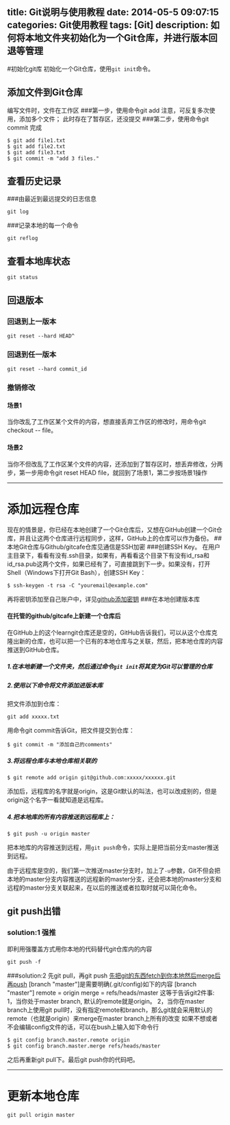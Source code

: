 title: Git说明与使用教程
date: 2014-05-5 09:07:15
categories: Git使用教程
tags: [Git]
description: 如何将本地文件夹初始化为一个Git仓库，并进行版本回退等管理
---

#初始化git库
初始化一个Git仓库，使用`git init`命令。
## 添加文件到Git仓库
编写文件时，文件在工作区
###第一步，使用命令git add 
注意，可反复多次使用，添加多个文件；
此时存在了暂存区，还没提交
###第二步，使用命令git commit
完成
```
$ git add file1.txt
$ git add file2.txt
$ git add file3.txt
$ git commit -m "add 3 files."
```
## 查看历史记录
###由最近到最远提交的日志信息
```
git log
```
###记录本地的每一个命令
```
git reflog
```
## 查看本地库状态
```
git status
```
## 回退版本
### 回退到上一版本
```
git reset --hard HEAD^
```
### 回退到任一版本
```
git reset --hard commit_id
```
### 撤销修改
#### 场景1
当你改乱了工作区某个文件的内容，想直接丢弃工作区的修改时，用命令git checkout -- file。

#### 场景2
当你不但改乱了工作区某个文件的内容，还添加到了暂存区时，想丢弃修改，分两步，第一步用命令git reset HEAD file，就回到了场景1，第二步按场景1操作
***

# 添加远程仓库
现在的情景是，你已经在本地创建了一个Git仓库后，又想在GitHub创建一个Git仓库，并且让这两个仓库进行远程同步，这样，GitHub上的仓库可以作为备份。
##本地Git仓库与Github/gitcafe仓库见通信是SSH加密
###创建SSH Key。
在用户主目录下，看看有没有.ssh目录，如果有，再看看这个目录下有没有id_rsa和id_rsa.pub这两个文件，如果已经有了，可直接跳到下一步。如果没有，打开Shell（Windows下打开Git Bash），创建SSH Key：
```
$ ssh-keygen -t rsa -C "youremail@example.com"
```
再将密钥添加至自己账户中，详见[github添加密钥](https://help.github.com/articles/generating-ssh-keys)
###在本地创建版本库
#### 在托管的github/gitcafe上新建一个仓库后
在GitHub上的这个learngit仓库还是空的，GitHub告诉我们，可以从这个仓库克隆出新的仓库，也可以把一个已有的本地仓库与之关联，然后，把本地仓库的内容推送到GitHub仓库。
##### 1.在本地新建一个文件夹，然后通过命令`git init`将其变为Git可以管理的仓库
##### 2.使用以下命令将文件添加进版本库
把文件添加到仓库：
```
git add xxxxx.txt
```
用命令git commit告诉Git，把文件提交到仓库：
```
$ git commit -m "添加自己的comments"
```
##### 3.将远程仓库与本地仓库相关联的
```
$ git remote add origin git@github.com:xxxxx/xxxxxx.git
```
添加后，远程库的名字就是origin，这是Git默认的叫法，也可以改成别的，但是origin这个名字一看就知道是远程库。
##### 4.把本地库的所有内容推送到远程库上：
```
$ git push -u origin master
```
把本地库的内容推送到远程，用`git push`命令，实际上是把当前分支master推送到远程。

由于远程库是空的，我们第一次推送master分支时，加上了`-u`参数，Git不但会把本地的master分支内容推送的远程新的master分支，还会把本地的master分支和远程的master分支关联起来，在以后的推送或者拉取时就可以简化命令。
## git push出错
### solution:1 强推
即利用强覆盖方式用你本地的代码替代git仓库内的内容
```
git push -f
```
###solution:2 先git pull，再git push
[先把git的东西fetch到你本地然后merge后再push](http://blog.csdn.net/chain2012/article/details/7476493)
[branch "master"]是需要明确(.git/config)如下的内容
[branch "master"]
    remote = origin
    merge = refs/heads/master
这等于告诉git2件事:
1，当你处于master branch, 默认的remote就是origin。
2，当你在master branch上使用git pull时，没有指定remote和branch，那么git就会采用默认的remote（也就是origin）来merge在master branch上所有的改变
如果不想或者不会编辑config文件的话，可以在bush上输入如下命令行
```
$ git config branch.master.remote origin  
$ git config branch.master.merge refs/heads/master  
```
之后再重新git pull下。最后git push你的代码吧。
***
# 更新本地仓库
```
git pull origin master
```